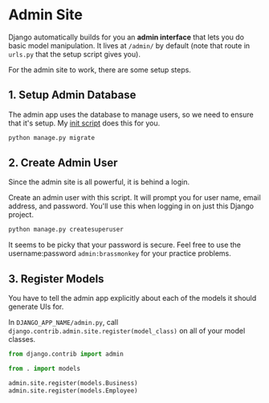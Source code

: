 # Admin Site

Django automatically builds for you an **admin interface** that lets you do basic model manipulation.
It lives at `/admin/` by default (note that route in `urls.py` that the setup script gives you).

For the admin site to work, there are some setup steps.

## 1. Setup Admin Database

The admin app uses the database to manage users, so we need to ensure that it's setup.
My [init script](/notes/django-init.md) does this for you.

```bash
python manage.py migrate
```

## 2. Create Admin User

Since the admin site is all powerful, it is behind a login.

Create an admin user with this script.
It will prompt you for user name, email address, and password.
You'll use this when logging in on just this Django project.

```bash
python manage.py createsuperuser
```

It seems to be picky that your password is secure.
Feel free to use the username:password `admin:brassmonkey` for your practice problems.

## 3. Register Models

You have to tell the admin app explicitly about each of the models it should generate UIs for.

In `DJANGO_APP_NAME/admin.py`, call `django.contrib.admin.site.register(model_class)` on all of your model classes.

```py
from django.contrib import admin

from . import models

admin.site.register(models.Business)
admin.site.register(models.Employee)
```
